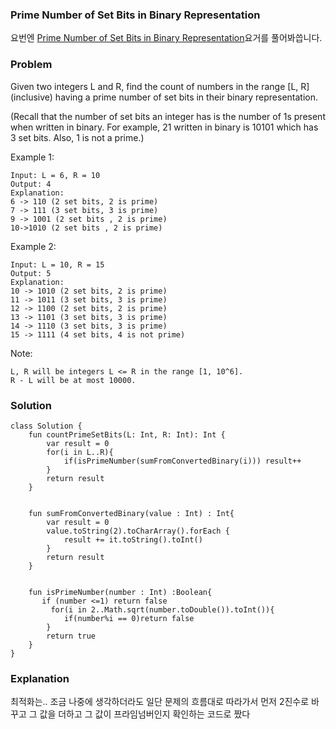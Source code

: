 ### Prime Number of Set Bits in Binary Representation



요번엔 [Prime Number of Set Bits in Binary Representation](https://leetcode.com/problems/prime-number-of-set-bits-in-binary-representation/)요거를 풀어봐씁니다.

### Problem

Given two integers L and R, find the count of numbers in the range [L, R] (inclusive) having a prime number of set bits in their binary representation.

(Recall that the number of set bits an integer has is the number of 1s present when written in binary. For example, 21 written in binary is 10101 which has 3 set bits. Also, 1 is not a prime.)

Example 1:

```
Input: L = 6, R = 10
Output: 4
Explanation:
6 -> 110 (2 set bits, 2 is prime)
7 -> 111 (3 set bits, 3 is prime)
9 -> 1001 (2 set bits , 2 is prime)
10->1010 (2 set bits , 2 is prime)
```

Example 2:

```
Input: L = 10, R = 15
Output: 5
Explanation:
10 -> 1010 (2 set bits, 2 is prime)
11 -> 1011 (3 set bits, 3 is prime)
12 -> 1100 (2 set bits, 2 is prime)
13 -> 1101 (3 set bits, 3 is prime)
14 -> 1110 (3 set bits, 3 is prime)
15 -> 1111 (4 set bits, 4 is not prime)
```

Note:

```
L, R will be integers L <= R in the range [1, 10^6].
R - L will be at most 10000.
```

### Solution

```
class Solution {
    fun countPrimeSetBits(L: Int, R: Int): Int {
        var result = 0
        for(i in L..R){
            if(isPrimeNumber(sumFromConvertedBinary(i))) result++
        }
        return result
    }


    fun sumFromConvertedBinary(value : Int) : Int{
        var result = 0
        value.toString(2).toCharArray().forEach {
            result += it.toString().toInt()
        }
        return result
    }


    fun isPrimeNumber(number : Int) :Boolean{
       if (number <=1) return false
         for(i in 2..Math.sqrt(number.toDouble()).toInt()){
            if(number%i == 0)return false
        }
        return true
    }
}
```

### Explanation

최적화는.. 조금 나중에 생각하더라도 일단 문제의 흐름대로 따라가서 먼저 2진수로 바꾸고 그 값을 더하고 그 값이 프라임넘버인지 확인하는 코드로 짰다